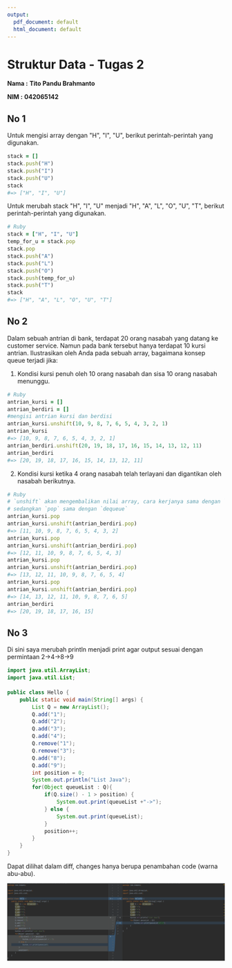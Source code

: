 ```yaml
---
output:
  pdf_document: default
  html_document: default
---
```

Struktur Data - Tugas 2
=======================

**Nama :** **Tito Pandu Brahmanto**

**NIM :** **042065142**

## No 1

Untuk mengisi array dengan "H", "I", "U", berikut perintah-perintah yang digunakan.

```ruby
stack = []
stack.push("H")
stack.push("I")
stack.push("U")
stack
#=> ["H", "I", "U"]
```

Untuk merubah stack "H", "I", "U" menjadi "H", "A", "L", "O", "U", "T", berikut perintah-perintah yang digunakan.

```ruby
# Ruby
stack = ["H", "I", "U"]
temp_for_u = stack.pop
stack.pop
stack.push("A")
stack.push("L")
stack.push("O")
stack.push(temp_for_u)
stack.push("T")
stack
#=> ["H", "A", "L", "O", "U", "T"]
```

## No 2

Dalam sebuah antrian di bank, terdapat 20 orang nasabah yang datang ke customer service. Namun pada bank tersebut hanya terdapat 10 kursi antrian. Ilustrasikan oleh Anda pada sebuah array, bagaimana konsep queue terjadi jika:

1. Kondisi kursi penuh oleh 10 orang nasabah dan sisa 10 orang nasabah menunggu.

```ruby
# Ruby
antrian_kursi = []
antrian_berdiri = []
#mengisi antrian kursi dan berdisi
antrian_kursi.unshift(10, 9, 8, 7, 6, 5, 4, 3, 2, 1)
antrian_kursi
#=> [10, 9, 8, 7, 6, 5, 4, 3, 2, 1]
antrian_berdiri.unshift(20, 19, 18, 17, 16, 15, 14, 13, 12, 11)
antrian_berdiri
#=> [20, 19, 18, 17, 16, 15, 14, 13, 12, 11]
```

2. Kondisi kursi ketika 4 orang nasabah telah terlayani dan digantikan oleh nasabah berikutnya. 

```ruby
# Ruby
# `unshift` akan mengembalikan nilai array, cara kerjanya sama dengan `enqueue`
# sedangkan `pop` sama dengan `dequeue`
antrian_kursi.pop
antrian_kursi.unshift(antrian_berdiri.pop)
#=> [11, 10, 9, 8, 7, 6, 5, 4, 3, 2]
antrian_kursi.pop
antrian_kursi.unshift(antrian_berdiri.pop)
#=> [12, 11, 10, 9, 8, 7, 6, 5, 4, 3]
antrian_kursi.pop
antrian_kursi.unshift(antrian_berdiri.pop)
#=> [13, 12, 11, 10, 9, 8, 7, 6, 5, 4]
antrian_kursi.pop
antrian_kursi.unshift(antrian_berdiri.pop)
#=> [14, 13, 12, 11, 10, 9, 8, 7, 6, 5]
antrian_berdiri
#=> [20, 19, 18, 17, 16, 15]
```

## No 3

Di sini saya merubah println menjadi print agar output sesuai dengan permintaan 2->4->8->9

```java
import java.util.ArrayList;
import java.util.List;

public class Hello {
    public static void main(String[] args) {
        List Q = new ArrayList();
        Q.add("1");
        Q.add("2");
        Q.add("3");
        Q.add("4");
        Q.remove("1");
        Q.remove("3");
        Q.add("8");
        Q.add("9");
        int position = 0;
        System.out.println("List Java");
        for(Object queueList : Q){
            if(Q.size() - 1 > position) {
                System.out.print(queueList +"->");
            } else {
                System.out.print(queueList);
            }
            position++;
        }
    }
}
```

Dapat dilihat dalam diff, changes hanya berupa penambahan code (warna abu-abu).

![changes to hello class](tugas-2-image-01.png "Changes to Hello class")
